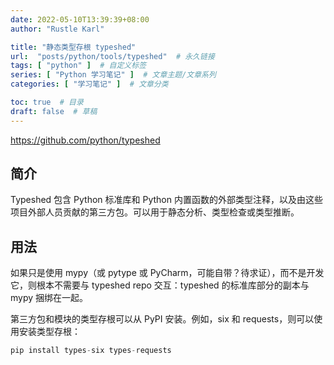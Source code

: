 ```yaml
---
date: 2022-05-10T13:39:39+08:00
author: "Rustle Karl"

title: "静态类型存根 typeshed"
url:  "posts/python/tools/typeshed"  # 永久链接
tags: [ "python" ]  # 自定义标签
series: [ "Python 学习笔记" ]  # 文章主题/文章系列
categories: [ "学习笔记" ]  # 文章分类

toc: true  # 目录
draft: false  # 草稿
---
```


https://github.com/python/typeshed

## 简介

Typeshed 包含 Python 标准库和 Python 内置函数的外部类型注释，以及由这些项目外部人员贡献的第三方包。可以用于静态分析、类型检查或类型推断。

## 用法

如果只是使用 mypy（或 pytype 或 PyCharm，可能自带？待求证），而不是开发它，则根本不需要与 typeshed repo 交互：typeshed 的标准库部分的副本与 mypy 捆绑在一起。

第三方包和模块的类型存根可以从 PyPI 安装。例如，six 和 requests，则可以使用安装类型存根：

```python
pip install types-six types-requests
```
